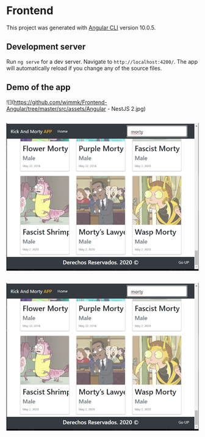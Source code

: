 # Frontend

This project was generated with [Angular CLI](https://github.com/angular/angular-cli) version 10.0.5.

## Development server

Run `ng serve` for a dev server. Navigate to `http://localhost:4200/`. The app will automatically reload if you change any of the source files.


## Demo of the app

![](https://github.com/wjmmk/Frontend-Angular/tree/master/src/assets/Angular - NestJS 2.jpg)

##

![](https://github.com/wjmmk/RickAndMortyApp/blob/master/src/assets/Interface.jpg)

## 

![](https://github.com/wjmmk/RickAndMortyApp/blob/master/src/assets/Interface.jpg)

